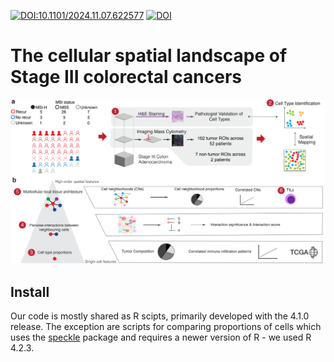 [![DOI:10.1101/2024.11.07.622577](http://img.shields.io/badge/DOI-10.1101/2024.11.07.622577-B31B1B.svg)](https://doi.org/10.1101/2024.11.07.622577)  [![DOI](https://zenodo.org/badge/DOI/10.5281/zenodo.13901180.svg)](https://doi.org/10.5281/zenodo.13901180)

# The cellular spatial landscape of Stage III colorectal cancers

![Figure 1](Figure_1/Figure_1.png)

## Install

Our code is mostly shared as R scipts, primarily developed with the 4.1.0 release. The exception are scripts for comparing proportions of cells which uses the [speckle](https://github.com/phipsonlab/speckle) package and requires a newer version of R - we used R 4.2.3. 

